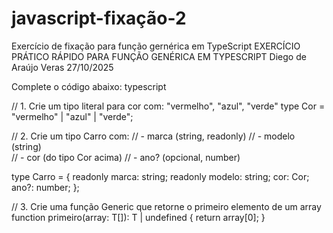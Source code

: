 # javascript-fixação-2
Exercício de fixação para função gernérica em TypeScript
EXERCÍCIO PRÁTICO RÁPIDO PARA FUNÇÃO GENÉRICA EM TYPESCRIPT
Diego de Araújo Veras
27/10/2025

Complete o código abaixo: 
typescript 

// 1. Crie um tipo literal para cor com: "vermelho", "azul", "verde" 
type Cor = "vermelho" | "azul" | "verde";

// 2. Crie um tipo Carro com: 
// - marca (string, readonly) 
// - modelo (string)  
// - cor (do tipo Cor acima) 
// - ano? (opcional, number) 

type Carro = {
    readonly marca: string;
    readonly modelo: string;
    cor: Cor;
    ano?: number;
};

// 3. Crie uma função Generic que retorne o primeiro elemento de um array 
function primeiro<T>(array: T[]): T | undefined {
    return array[0];
}
